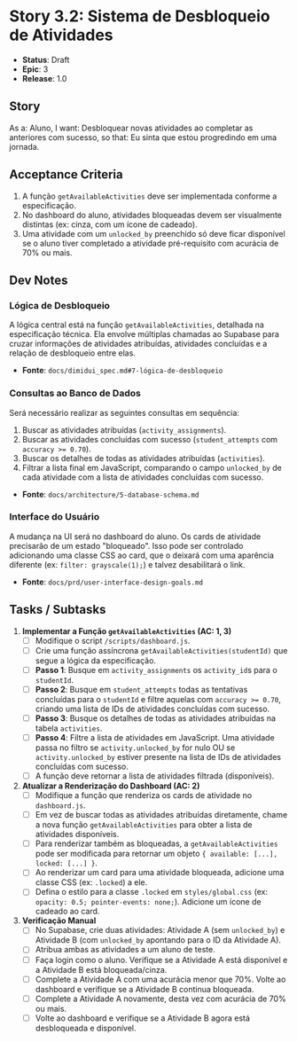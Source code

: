 # Story 3.2: Sistema de Desbloqueio de Atividades

- **Status**: Draft
- **Epic**: 3
- **Release**: 1.0

## Story
As a: Aluno,
I want: Desbloquear novas atividades ao completar as anteriores com sucesso,
so that: Eu sinta que estou progredindo em uma jornada.

## Acceptance Criteria
1.  A função `getAvailableActivities` deve ser implementada conforme a especificação.
2.  No dashboard do aluno, atividades bloqueadas devem ser visualmente distintas (ex: cinza, com um ícone de cadeado).
3.  Uma atividade com um `unlocked_by` preenchido só deve ficar disponível se o aluno tiver completado a atividade pré-requisito com acurácia de 70% ou mais.

## Dev Notes

### Lógica de Desbloqueio
A lógica central está na função `getAvailableActivities`, detalhada na especificação técnica. Ela envolve múltiplas chamadas ao Supabase para cruzar informações de atividades atribuídas, atividades concluídas e a relação de desbloqueio entre elas.

- **Fonte**: `docs/dimidui_spec.md#7-lógica-de-desbloqueio`

### Consultas ao Banco de Dados
Será necessário realizar as seguintes consultas em sequência:
1.  Buscar as atividades atribuídas (`activity_assignments`).
2.  Buscar as atividades concluídas com sucesso (`student_attempts` com `accuracy >= 0.70`).
3.  Buscar os detalhes de todas as atividades atribuídas (`activities`).
4.  Filtrar a lista final em JavaScript, comparando o campo `unlocked_by` de cada atividade com a lista de atividades concluídas com sucesso.

- **Fonte**: `docs/architecture/5-database-schema.md`

### Interface do Usuário
A mudança na UI será no dashboard do aluno. Os cards de atividade precisarão de um estado "bloqueado". Isso pode ser controlado adicionando uma classe CSS ao card, que o deixará com uma aparência diferente (ex: `filter: grayscale(1);`) e talvez desabilitará o link.

- **Fonte**: `docs/prd/user-interface-design-goals.md`

## Tasks / Subtasks

1.  **Implementar a Função `getAvailableActivities` (AC: 1, 3)**
    - [ ] Modifique o script `/scripts/dashboard.js`.
    - [ ] Crie uma função assíncrona `getAvailableActivities(studentId)` que segue a lógica da especificação.
    - [ ] **Passo 1**: Busque em `activity_assignments` os `activity_id`s para o `studentId`.
    - [ ] **Passo 2**: Busque em `student_attempts` todas as tentativas concluídas para o `studentId` e filtre aquelas com `accuracy >= 0.70`, criando uma lista de IDs de atividades concluídas com sucesso.
    - [ ] **Passo 3**: Busque os detalhes de todas as atividades atribuídas na tabela `activities`.
    - [ ] **Passo 4**: Filtre a lista de atividades em JavaScript. Uma atividade passa no filtro se `activity.unlocked_by` for nulo OU se `activity.unlocked_by` estiver presente na lista de IDs de atividades concluídas com sucesso.
    - [ ] A função deve retornar a lista de atividades filtrada (disponíveis).

2.  **Atualizar a Renderização do Dashboard (AC: 2)**
    - [ ] Modifique a função que renderiza os cards de atividade no `dashboard.js`.
    - [ ] Em vez de buscar todas as atividades atribuídas diretamente, chame a nova função `getAvailableActivities` para obter a lista de atividades disponíveis.
    - [ ] Para renderizar também as bloqueadas, a `getAvailableActivities` pode ser modificada para retornar um objeto `{ available: [...], locked: [...] }`.
    - [ ] Ao renderizar um card para uma atividade bloqueada, adicione uma classe CSS (ex: `.locked`) a ele.
    - [ ] Defina o estilo para a classe `.locked` em `styles/global.css` (ex: `opacity: 0.5; pointer-events: none;`). Adicione um ícone de cadeado ao card.

3.  **Verificação Manual**
    - [ ] No Supabase, crie duas atividades: Atividade A (sem `unlocked_by`) e Atividade B (com `unlocked_by` apontando para o ID da Atividade A).
    - [ ] Atribua ambas as atividades a um aluno de teste.
    - [ ] Faça login como o aluno. Verifique se a Atividade A está disponível e a Atividade B está bloqueada/cinza.
    - [ ] Complete a Atividade A com uma acurácia menor que 70%. Volte ao dashboard e verifique se a Atividade B continua bloqueada.
    - [ ] Complete a Atividade A novamente, desta vez com acurácia de 70% ou mais.
    - [ ] Volte ao dashboard e verifique se a Atividade B agora está desbloqueada e disponível.
